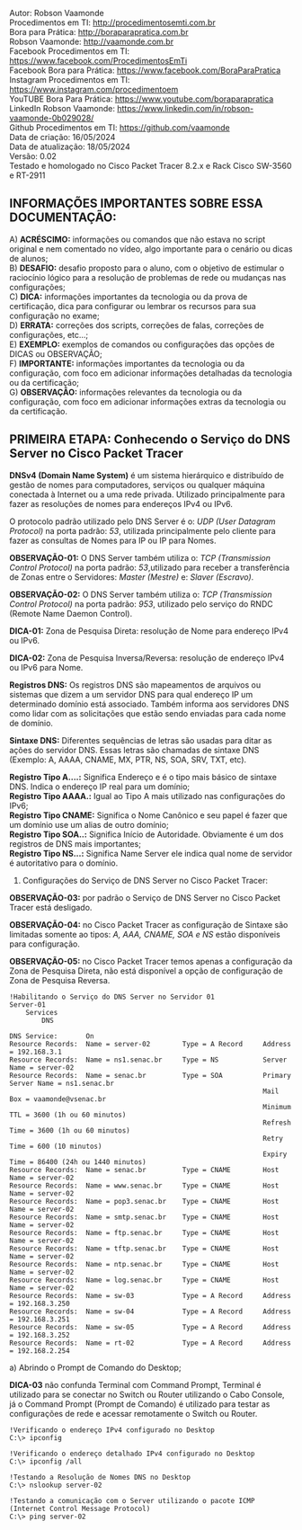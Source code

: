 Autor: Robson Vaamonde<br>
Procedimentos em TI: http://procedimentosemti.com.br<br>
Bora para Prática: http://boraparapratica.com.br<br>
Robson Vaamonde: http://vaamonde.com.br<br>
Facebook Procedimentos em TI: https://www.facebook.com/ProcedimentosEmTi<br>
Facebook Bora para Prática: https://www.facebook.com/BoraParaPratica<br>
Instagram Procedimentos em TI: https://www.instagram.com/procedimentoem<br>
YouTUBE Bora Para Prática: https://www.youtube.com/boraparapratica<br>
LinkedIn Robson Vaamonde: https://www.linkedin.com/in/robson-vaamonde-0b029028/<br>
Github Procedimentos em TI: https://github.com/vaamonde<br>
Data de criação: 16/05/2024<br>
Data de atualização: 18/05/2024<br>
Versão: 0.02<br>
Testado e homologado no Cisco Packet Tracer 8.2.x e Rack Cisco SW-3560 e RT-2911

## INFORMAÇÕES IMPORTANTES SOBRE ESSA DOCUMENTAÇÃO:

A) **ACRÉSCIMO:** informações ou comandos que não estava no script original e nem comentado no vídeo, algo importante para o cenário ou dicas de alunos;<br>
B) **DESAFIO:** desafio proposto para o aluno, com o objetivo de estimular o raciocínio lógico para a resolução de problemas de rede ou mudanças nas configurações;<br>
C) **DICA:** informações importantes da tecnologia ou da prova de certificação, dica para configurar ou lembrar os recursos para sua configuração no exame;<br>
D) **ERRATA:** correções dos scripts, correções de falas, correções de configurações, etc...;<br>
E) **EXEMPLO:** exemplos de comandos ou configurações das opções de DICAS ou OBSERVAÇÃO;<br>
F) **IMPORTANTE:** informações importantes da tecnologia ou da configuração, com foco em adicionar informações detalhadas da tecnologia ou da certificação;<br>
G) **OBSERVAÇÃO:** informações relevantes da tecnologia ou da configuração, com foco em adicionar informações extras da tecnologia ou da certificação.

## PRIMEIRA ETAPA: Conhecendo o Serviço do DNS Server no Cisco Packet Tracer

**DNSv4 (Domain Name System)** é um sistema hierárquico e distribuído de gestão de nomes para computadores, serviços ou qualquer máquina conectada à Internet ou a uma rede privada. Utilizado principalmente para fazer as resoluções de nomes para endereços IPv4 ou IPv6.

O protocolo padrão utilizado pelo DNS Server é o: *UDP (User Datagram Protocol)* na porta padrão: *53*, utilizada principalmente pelo cliente para fazer as consultas de Nomes para IP ou IP para Nomes.

**OBSERVAÇÃO-01:** O DNS Server também utiliza o: *TCP (Transmission Control Protocol)* na porta padrão: *53*,utilizado para receber a transferência de Zonas entre o Servidores: *Master (Mestre)* e: *Slaver (Escravo)*.

**OBSERVAÇÃO-02:** O DNS Server também utiliza o: *TCP (Transmission Control Protocol)* na porta padrão: *953*, utilizado pelo serviço do RNDC (Remote Name Daemon Control).

**DICA-01:** Zona de Pesquisa Direta: resolução de Nome para endereço IPv4 ou IPv6.

**DICA-02:** Zona de Pesquisa Inversa/Reversa: resolução de endereço IPv4 ou IPv6 para Nome.

**Registros DNS:** Os registros DNS são mapeamentos de arquivos ou sistemas que dizem a um servidor DNS para qual endereço IP um determinado domínio está associado. Também informa aos servidores DNS como lidar com as solicitações que estão sendo enviadas para cada nome de domínio.

**Sintaxe DNS:** Diferentes sequências de letras são usadas para ditar as ações do servidor DNS. Essas letras são chamadas de sintaxe DNS (Exemplo: A, AAAA, CNAME, MX, PTR, NS, SOA, SRV, TXT, etc).

**Registro Tipo A....:** Significa Endereço e é o tipo mais básico de sintaxe DNS. Indica o endereço IP real para um domínio;<br>
**Registro Tipo AAAA.:** Igual ao Tipo A mais utilizado nas configurações do IPv6;<br>
**Registro Tipo CNAME:** Significa o Nome Canônico e seu papel é fazer que um domínio use um alias de outro domínio;<br>
**Registro Tipo SOA..:** Significa Início de Autoridade. Obviamente é um dos registros de DNS mais importantes;<br>
**Registro Tipo NS...:** Significa Name Server ele indica qual nome de servidor é autoritativo para o domínio.

01. Configurações do Serviço de DNS Server no Cisco Packet Tracer:

**OBSERVAÇÃO-03:** por padrão o Serviço de DNS Server no Cisco Packet Tracer está desligado.

**OBSERVAÇÃO-04:** no Cisco Packet Tracer as configuração de Sintaxe são limitadas somente ao tipos: *A, AAA, CNAME, SOA e NS* estão disponíveis para configuração.

**OBSERVAÇÃO-05:** no Cisco Packet Tracer temos apenas a configuração da Zona de Pesquisa Direta, não está disponível a opção de configuração de Zona de Pesquisa Reversa.

	!Habilitando o Serviço do DNS Server no Servidor 01
	Server-01
		Services
			DNS

	DNS Service:       On
	Resource Records:  Name = server-02        Type = A Record     Address = 192.168.3.1
	Resource Records:  Name = ns1.senac.br     Type = NS           Server Name = server-02
	Resource Records:  Name = senac.br         Type = SOA          Primary Server Name = ns1.senac.br
	                                                               Mail Box = vaamonde@vsenac.br
	                                                               Minimum TTL = 3600 (1h ou 60 minutos)
	                                                               Refresh Time = 3600 (1h ou 60 minutos)
	                                                               Retry Time = 600 (10 minutos)
	                                                               Expiry Time = 86400 (24h ou 1440 minutos)
	Resource Records:  Name = senac.br         Type = CNAME        Host Name = server-02
	Resource Records:  Name = www.senac.br     Type = CNAME        Host Name = server-02
	Resource Records:  Name = pop3.senac.br    Type = CNAME        Host Name = server-02
	Resource Records:  Name = smtp.senac.br    Type = CNAME        Host Name = server-02
	Resource Records:  Name = ftp.senac.br     Type = CNAME        Host Name = server-02
	Resource Records:  Name = tftp.senac.br    Type = CNAME        Host Name = server-02
	Resource Records:  Name = ntp.senac.br     Type = CNAME        Host Name = server-02
	Resource Records:  Name = log.senac.br     Type = CNAME        Host Name = server-02
	Resource Records:  Name = sw-03            Type = A Record     Address = 192.168.3.250
	Resource Records:  Name = sw-04            Type = A Record     Address = 192.168.3.251
	Resource Records:  Name = sw-05            Type = A Record     Address = 192.168.3.252
	Resource Records:  Name = rt-02            Type = A Record     Address = 192.168.2.254

a) Abrindo o Prompt de Comando do Desktop;

**DICA-03** não confunda Terminal com Command Prompt, Terminal é utilizado para se conectar no Switch ou Router utilizando o Cabo Console, já o Command Prompt (Prompt de Comando) é utilizado para testar as configurações de rede e acessar remotamente o Switch ou Router.

	!Verificando o endereço IPv4 configurado no Desktop
	C:\> ipconfig

	!Verificando o endereço detalhado IPv4 configurado no Desktop
	C:\> ipconfig /all

	!Testando a Resolução de Nomes DNS no Desktop
	C:\> nslookup server-02

	!Testando a comunicação com o Server utilizando o pacote ICMP (Internet Control Message Protocol)
	C:\> ping server-02
